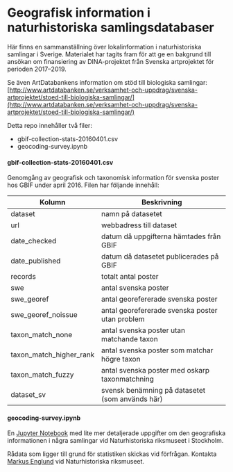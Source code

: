 # Geografisk information i naturhistoriska samlingsdatabaser

Här finns en sammanställning över lokalinformation i naturhistoriska samlingar i Sverige. Materialet har tagits fram för att ge en bakgrund till ansökan om  finansiering av DINA-projektet från Svenska artprojektet för perioden 2017–2019.

Se även ArtDatabankens information om stöd till biologiska samlingar: [http://www.artdatabanken.se/verksamhet-och-uppdrag/svenska-artprojektet/stoed-till-biologiska-samlingar/](http://www.artdatabanken.se/verksamhet-och-uppdrag/svenska-artprojektet/stoed-till-biologiska-samlingar/)


Detta repo innehåller två filer:

* gbif-collection-stats-20160401.csv
* geocoding-survey.ipynb


#### gbif-collection-stats-20160401.csv

Genomgång av geografisk och taxonomisk information för svenska poster hos GBIF under april 2016. Filen har följande innehåll:

| Kolumn                    | Beskrivning                                     |
| ------------------------- | ----------------------------------------------- |
| dataset                   | namn på datasetet                               |
| url                       | webbadress till dataset                         |
| date\_checked             | datum då uppgifterna hämtades från GBIF         |
| date\_published           | datum då datasetet publicerades på GBIF         |
| records                   | totalt antal poster                             |
| swe                       | antal svenska poster                            |
| swe\_georef               | antal georefererade svenska poster              |
| swe\_georef\_noissue      | antal georefererade svenska poster utan problem |
| taxon\_match\_none        | antal svenska poster utan matchande taxon       |
| taxon_match\_higher\_rank | antal svenska poster som matchar högre taxon    |
| taxon\_match\_fuzzy       | antal svenska poster med oskarp taxonmatchning  |
| dataset_sv                | svensk benämning på datasetet (som används här) |



#### geocoding-survey.ipynb

En [Jupyter Notebook](http://jupyter.org) med lite mer detaljerade uppgifter om den geografiska informationen i några samlingar vid Naturhistoriska riksmuseet i Stockholm.

Rådata som ligger till grund för statistiken skickas vid förfrågan. Kontakta [Markus Englund](http://www.nrm.se/ommuseet/kontakt/sokmedarbetare) vid Naturhistoriska riksmuseet.
